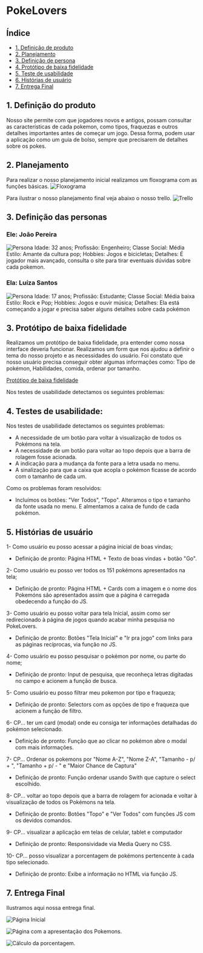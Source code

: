 
# PokeLovers


## Índice

* [1. Definição de produto](#1-definicao-de-produto)
* [2. Planejamento ](#2-planejamento )
* [3. Definição de persona ](#3-definicao-de-persona )
* [4. Protótipo de baixa fidelidade](#4-prototipo-de-baixa-fidelidade)
* [5. Teste de usabilidade](#5-teste-de-usabilidade)
* [6. Histórias de usuário](#6-historias-de-usuarios)
* [7. Entrega Final ](#7-entrega-final )



## 1. Definição do produto  
Nosso site permite com que jogadores novos e antigos, possam consultar as características de cada pokemon, como tipos, fraquezas e outros detalhes importantes antes de começar um jogo.  Dessa forma, podem usar a aplicação como um guia de bolso, sempre que precisarem de detalhes  sobre os pokes.  

## 2. Planejamento
Para realizar o nosso planejamento inicial realizamos um floxograma com as funções básicas.
![Floxograma](https://github.com/AdeliaCristine/SAP004-data-lovers/blob/master/src/image/fluxograma.png)

Para ilustrar o nosso planejamento final veja abaixo o nosso trello.
 ![Trello](https://github.com/AdeliaCristine/SAP004-data-lovers/blob/master/src/image/trello.jpeg)

## 3. Definição das personas   
  ### Ele: João Pereira 
  ![Persona](https://github.com/AdeliaCristine/SAP004-data-lovers/blob/master/src/image/menino.jpeg)
  Idade: 32 anos;
  Profissão: Engenheiro;
  Classe Social: Média
  Estilo: Amante da cultura pop;
  Hobbies: Jogos e bicicletas;
  Detalhes:  É jogador mais avançado, consulta o site para tirar eventuais dúvidas sobre cada pokemon. 

  ### Ela: Luíza Santos 
   ![Persona](https://github.com/AdeliaCristine/SAP004-data-lovers/blob/master/src/image/menina.jpeg)
  Idade: 17 anos;
  Profissão: Estudante;
  Classe Social: Média baixa
  Estilo: Rock e Pop;
  Hobbies: Jogos e ouvir música;
  Detalhes:  Ela está começando a jogar e precisa saber alguns detalhes sobre cada pokémon
  
## 3. Protótipo de baixa fidelidade 
Realizamos um protótipo de baixa fidelidade, pra entender como nossa interface deveria funcionar.
Realizamos um form que nos ajudou a definir o tema do nosso projeto e as necessidades do usuário. 
Foi constato que nosso usuário precisa conseguir obter algumas informações como: Tipo de pokémon, Habilidades, 
comida, ordenar por tamanho. 

[Protótipo de baixa fidelidade](https://marvelapp.com/8de5ahf/screen/69280075) 

Nos testes de usabilidade detectamos os seguintes problemas:


## 4. Testes de usabilidade: 
Nos testes de usabilidade detectamos os seguintes problemas:
* A necessidade de um botão para voltar à visualização de todos os Pokémons na tela.   
* A necessidade de um botão para voltar ao topo depois que a barra de rolagem fosse acionada.
* A indicação para a mudança da fonte para a letra usada no menu.
* A sinalização para que a caixa que acopla o pokémon ficasse de acordo com o tamanho de cada um.

Como os problemas foram resolvidos:
* Incluímos os botões: "Ver Todos", "Topo". Alteramos o tipo e tamanho da fonte usada no menu. 
E almentamos a caixa de fundo de cada pokémon. 


## 5. Histórias de usuário  

 1- Como usuário eu posso acessar a página inicial de boas vindas;
 - Definição de pronto: Página HTML + Texto de boas vindas + botão "Go".

 2- Como usuário eu posso ver todos os 151 pokémons apresentados na tela;
 - Definição de pronto: Página HTML + Cards com a imagem e o nome dos Pokemóns são apresentados assim que a página é carregada
  obedecendo a função do JS.

 3- Como usuário eu posso voltar para tela Inicial, assim como ser redirecionado à página de jogos quando acabar minha pesquisa no PokeLovers.
 - Definição de pronto: Botões "Tela Inicial" e "Ir pra jogo" com links para as páginas recíprocas, via função no JS.

 4- Como usuário eu posso pesquisar o pokémon por nome, ou parte do nome;
 - Definição de pronto: Input de pesquisa, que reconheça letras digitadas no campo e acionem a função de busca. 

 5- Como usuário eu posso filtrar meu pokemon por tipo e fraqueza;
 - Definição de pronto: Selectors com as opções de tipo e fraqueza que acionem a função de filtro. 

 6- CP... ter um card (modal) onde eu consiga ter informações detalhadas do pokémon selecionado.
 - Definição de pronto: Função que ao clicar no pokémon abre o modal com mais informações.

 7- CP... Ordenar os pokemons por "Nome A-Z", "Nome Z-A", "Tamanho - p/ + ", "Tamanho + p/ - " e "Maior Chance de Captura" 
 - Definição de pronto: Função ordenar usando Swith que capture o select escolhido.

 8- CP... voltar ao topo depois que a barra de rolagem for acionada e voltar à visualização de todos os Pokémons na tela.
 - Definição de pronto: Botões "Topo" e "Ver Todos" com funções JS com os devidos comandos.

 9- CP... visualizar a aplicação em telas de celular, tablet e computador 
 - Definição de pronto: Responsividade via Media Query no CSS.

 10- CP... posso visualizar a porcentagem de pokémons pertencente à cada tipo selecionado.
 - Definição de pronto: Exibe a informação no HTML via função JS.

## 7. Entrega Final
Ilustramos aqui nossa entrega final.

![Página Inicial](https://github.com/AdeliaCristine/SAP004-data-lovers/blob/master/src/image/tela%20inicial.jpeg) 


![Página com a apresentação dos Pokemons.](https://github.com/AdeliaCristine/SAP004-data-lovers/blob/master/src/image/personagens.jpeg)


![Cálculo da porcentagem.](https://github.com/AdeliaCristine/SAP004-data-lovers/blob/master/src/image/Porcentagem.jpeg)
